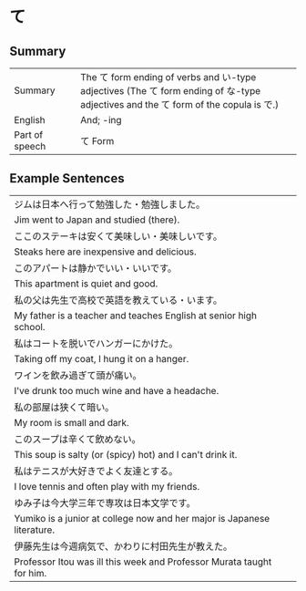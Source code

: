 # て

## Summary

<table><tr>   <td>Summary<td>   <td>The て form ending of verbs and い-type adjectives (The て form ending of な-type adjectives and the て form of the copula is で.)</td><tr><tr>   <td>English<td>   <td>And; -ing</td><tr><tr>   <td>Part of speech<td>   <td>て Form</td><tr></table></table></table>

## Example Sentences

<table><tr><td>ジムは日本へ行って勉強した・勉強しました。<td><tr><tr><td>Jim went to Japan and studied (there).<td><tr><tr><td>ここのステーキは安くて美味しい・美味しいです。<td><tr><tr><td>Steaks here are inexpensive and delicious.<td><tr><tr><td>このアパートは静かでいい・いいです。<td><tr><tr><td>This apartment is quiet and good.<td><tr><tr><td>私の父は先生で高校で英語を教えている・います。<td><tr><tr><td>My father is a teacher and teaches English at senior high school.<td><tr><tr><td>私はコートを脱いでハンガーにかけた。<td><tr><tr><td>Taking off my coat, I hung it on a hanger.<td><tr><tr><td>ワインを飲み過ぎて頭が痛い。<td><tr><tr><td>I've drunk too much wine and have a headache.<td><tr><tr><td>私の部屋は狭くて暗い。<td><tr><tr><td>My room is small and dark.<td><tr><tr><td>このスープは辛くて飲めない。<td><tr><tr><td>This soup is salty (or (spicy) hot) and I can't drink it.<td><tr><tr><td>私はテニスが大好きでよく友達とする。<td><tr><tr><td>I love tennis and often play with my friends.<td><tr><tr><td>ゆみ子は今大学三年で専攻は日本文学です。<td><tr><tr><td>Yumiko is a junior at college now and her major is Japanese literature.<td><tr><tr><td>伊藤先生は今週病気で、かわりに村田先生が教えた。<td><tr><tr><td>Professor Itou was ill this week and Professor Murata taught for him.<td><tr></table>


